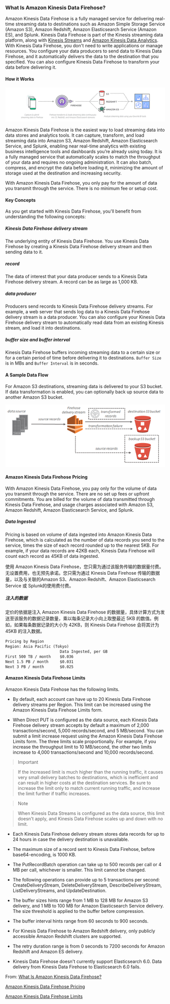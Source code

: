 
### What Is Amazon Kinesis Data Firehose?

Amazon Kinesis Data Firehose is a fully managed service for delivering real-time streaming data to destinations such as Amazon Simple Storage Service (Amazon S3), Amazon Redshift, Amazon Elasticsearch Service (Amazon ES), and Splunk. Kinesis Data Firehose is part of the Kinesis streaming data platform, along with [Kinesis Streams](http://docs.aws.amazon.com/streams/latest/dev/introduction.html) and [Amazon Kinesis Data Analytics](http://docs.aws.amazon.com/kinesisanalytics/latest/dev/what-is.html). With Kinesis Data Firehose, you don't need to write applications or manage resources. You configure your data producers to send data to Kinesis Data Firehose, and it automatically delivers the data to the destination that you specified. You can also configure Kinesis Data Firehose to transform your data before delivering it.

#### How it Works

<img src="imgs/diagram-kinesis-firehose-s3-redshift-elasticsearch.png" alt="how kinesis firehose Works" />

Amazon Kinesis Data Firehose is the easiest way to load streaming data into data stores and analytics tools. It can capture, transform, and load streaming data into Amazon S3, Amazon Redshift, Amazon Elasticsearch Service, and Splunk, enabling near real-time analytics with existing business intelligence tools and dashboards you’re already using today. It is a fully managed service that automatically scales to match the throughput of your data and requires no ongoing administration. It can also batch, compress, and encrypt the data before loading it, minimizing the amount of storage used at the destination and increasing security.

With Amazon Kinesis Data Firehose, you only pay for the amount of data you transmit through the service. There is no minimum fee or setup cost.

#### Key Concepts

As you get started with Kinesis Data Firehose, you'll benefit from understanding the following concepts:

##### Kinesis Data Firehose delivery stream

The underlying entity of Kinesis Data Firehose. You use Kinesis Data Firehose by creating a Kinesis Data Firehose delivery stream and then sending data to it. 

##### record

The data of interest that your data producer sends to a Kinesis Data Firehose delivery stream. A record can be as large as 1,000 KB.

##### data producer

Producers send records to Kinesis Data Firehose delivery streams. For example, a web server that sends log data to a Kinesis Data Firehose delivery stream is a data producer. You can also configure your Kinesis Data Firehose delivery stream to automatically read data from an existing Kinesis stream, and load it into destinations. 

##### buffer size and buffer interval

Kinesis Data Firehose buffers incoming streaming data to a certain size or for a certain period of time before delivering it to destinations. `Buffer Size` is in MBs and `Buffer Interval` is in seconds.

#### A Sample Data Flow
For Amazon S3 destinations, streaming data is delivered to your S3 bucket. If data transformation is enabled, you can optionally back up source data to another Amazon S3 bucket.

<img src="imgs/fh-flow-s3.png" alt="S3 flow" />

#### Amazon Kinesis Data Firehose Pricing

With Amazon Kinesis Data Firehose, you pay only for the volume of data you transmit through the service. There are no set up fees or upfront commitments. You are billed for the volume of data transmitted through Kinesis Data Firehose, and usage charges associated with Amazon S3, Amazon Redshift, Amazon Elasticsearch Service, and Splunk.

##### Data Ingested

Pricing is based on volume of data ingested into Amazon Kinesis Data Firehose, which is calculated as the number of data records you send to the service, times the size of each record rounded up to the nearest 5KB. For example, if your data records are 42KB each, Kinesis Data Firehose will count each record as 45KB of data ingested.

使用 Amazon Kinesis Data Firehose，您只需为通过该服务传输的数据量付费。无设置费用，也无预先承诺。您只需为通过 Kinesis Data Firehose 传输的数据量，以及与关联的Amazon S3、Amazon Redshift、Amazon Elasticsearch Service 或 Splunk的使用费付费。

##### 注入的数据

定价的依据是注入 Amazon Kinesis Data Firehose 的数据量，具体计算方式为发送至该服务的数据记录数量，乘以每条记录大小向上取整最近 5KB 的数值。例如，如果每条数据记录的大小为 42KB，则 Kinesis Data Firehose 会将其计为 45KB 的注入数据。

```
Pricing by Region
Region: Asia Pacific (Tokyo)
                        Data Ingested, per GB
First 500 TB / month    $0.036
Next 1.5 PB / month     $0.031
Next 3 PB / month       $0.025
```

#### Amazon Kinesis Data Firehose Limits

Amazon Kinesis Data Firehose has the following limits.

- By default, each account can have up to 20 Kinesis Data Firehose delivery streams per Region. This limit can be increased using the Amazon Kinesis Data Firehose Limits form.

- When Direct PUT is configured as the data source, each Kinesis Data Firehose delivery stream accepts by default a maximum of 2,000 transactions/second, 5,000 records/second, and 5 MB/second. You can submit a limit increase request using the Amazon Kinesis Data Firehose Limits form. The three limits scale proportionally. For example, if you increase the throughput limit to 10 MB/second, the other two limits increase to 4,000 transactions/second and 10,000 records/second.

> Important

> If the increased limit is much higher than the running traffic, it causes very small delivery batches to destinations, which is inefficient and can result in higher costs at the destination services. Be sure to increase the limit only to match current running traffic, and increase the limit further if traffic increases.

> Note

> When Kinesis Data Streams is configured as the data source, this limit doesn't apply, and Kinesis Data Firehose scales up and down with no limit.

- Each Kinesis Data Firehose delivery stream stores data records for up to 24 hours in case the delivery destination is unavailable.

- The maximum size of a record sent to Kinesis Data Firehose, before base64-encoding, is 1000 KB.

- The PutRecordBatch operation can take up to 500 records per call or 4 MB per call, whichever is smaller. This limit cannot be changed.

- The following operations can provide up to 5 transactions per second: CreateDeliveryStream, DeleteDeliveryStream, DescribeDeliveryStream, ListDeliveryStreams, and UpdateDestination.

- The buffer sizes hints range from 1 MB to 128 MB for Amazon S3 delivery, and 1 MB to 100 MB for Amazon Elasticsearch Service delivery. The size threshold is applied to the buffer before compression.

- The buffer interval hints range from 60 seconds to 900 seconds.

- For Kinesis Data Firehose to Amazon Redshift delivery, only publicly accessible Amazon Redshift clusters are supported.

- The retry duration range is from 0 seconds to 7200 seconds for Amazon Redshift and Amazon ES delivery.

- Kinesis Data Firehose doesn't currently support Elasticsearch 6.0. Data delivery from Kinesis Data Firehose to Elasticsearch 6.0 fails.

From: [What Is Amazon Kinesis Data Firehose?](http://docs.aws.amazon.com/firehose/latest/dev/what-is-this-service.html)

[Amazon Kinesis Data Firehose Pricing](https://aws.amazon.com/cn/kinesis/data-firehose/pricing/)

[Amazon Kinesis Data Firehose Limits](https://docs.aws.amazon.com/firehose/latest/dev/limits.html)